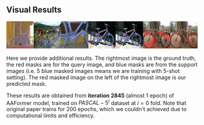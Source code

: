## Visual Results

![example](./bicycle-5-shot.jpg)

Here we provide additional results. The rightmost image is the ground truth, the red masks are for the query image, and blue masks are from the support images (i.e. 5 blue masked images means we are training with 5-shot setting). The red masked image on the left of the rightmost image is our predicted mask.

These results are obtained from **iteration 2845** (almost 1 epoch) of AAFormer model, trained on $PASCAL-5^i$ dataset at $i=0$ fold.
Note that original paper trains for 200 epochs, which we couldn't achieved due to computational limits and efficiency.
